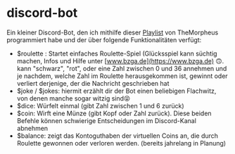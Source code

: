 # discord-bot

Ein kleiner Discord-Bot, den ich mithilfe dieser [Playlist](https://youtube.com/playlist?list=PLNmsVeXQZj7rI3usLYlWhsjdFJ-MER_pU&si=knoz_HgHcg07n_BE) von TheMorpheus programmiert habe und der über folgende Funktionalitäten verfügt:
- $roulette <param>: Startet einfaches Roulette-Spiel (Glücksspiel kann süchtig machen, Infos und Hilfe unter [www.bzga.de](https://www.bzga.de) 🙃. <param> kann "schwarz", "rot", oder eine Zahl zwischen 0 und 36 annehmen und je nachdem, welche Zahl im Roulette herausgekommen ist, gewinnt oder verliert derjenige, der die Nachricht geschrieben hat
- $joke / $jokes: hiermit erzählt dir der Bot einen beliebigen Flachwitz, von denen manche sogar witzig sind😝
- $dice: Würfelt einmal (gibt Zahl zwischen 1 und 6 zurück)
- $coin: Wirft eine Münze (gibt Kopf oder Zahl zurück). Diese beiden Befehle können schwierige Entscheidungen im Discord-Kanal abnehmen
- $balance: zeigt das Kontoguthaben der virtuellen Coins an, die durch Roulette gewonnen oder verloren werden. (bereits jahrelang in Planung)
